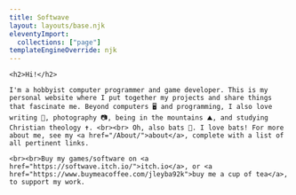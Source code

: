 ```yaml
---
title: Softwave
layout: layouts/base.njk
eleventyImport:
  collections: ["page"]
templateEngineOverride: njk
---
```

<div class="wrapper">
</div>

	<h2>Hi!</h2>

	I'm a hobbyist computer programmer and game developer. This is my personal website where I put together my projects and share things that fascinate me. Beyond computers 🖥️ and programming, I also love writing 📘, photography 📷, being in the mountains ⛰️, and studying Christian theology ✝️. <br><br> Oh, also bats 🦇. I love bats! For more about me, see my <a href="/About/">about</a>, complete with a list of all pertinent links.
	
	<br><br>Buy my games/software on <a href="https://softwave.itch.io/">itch.io</a>, or <a href="https://www.buymeacoffee.com/jleyba92k">buy me a cup of tea</a>, to support my work. 


